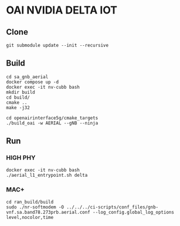 # OAI NVIDIA DELTA IOT

## Clone
```
git submodule update --init --recursive
```

## Build
```
cd sa_gnb_aerial 
docker compose up -d
docker exec -it nv-cubb bash
mkdir build
cd build/
cmake ..
make -j32
```

```
cd openairinterface5g/cmake_targets
./build_oai -w AERIAL --gNB --ninja
```

## Run

### HIGH PHY
```
docker exec -it nv-cubb bash
./aerial_l1_entrypoint.sh delta
```

### MAC+
```
cd ran_build/build                     
sudo ./nr-softmodem -O ../../../ci-scripts/conf_files/gnb-vnf.sa.band78.273prb.aerial.conf --log_config.global_log_options level,nocolor,time
```
